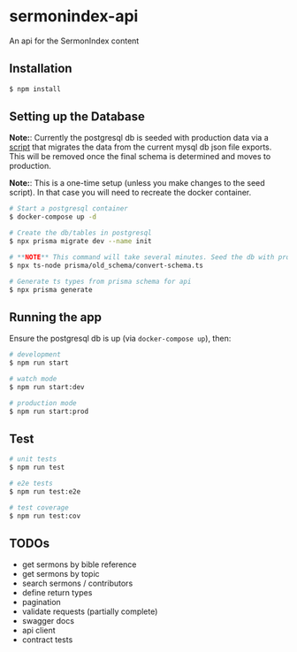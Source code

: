 # sermonindex-api

An api for the SermonIndex content

## Installation

```bash
$ npm install
```

## Setting up the Database

**Note:**: Currently the postgresql db is seeded with production data via a [script](./prisma/old_schema/convert-schema.ts) that migrates the data from the current mysql db json file exports. This will be removed once the final schema is determined and moves to production.

**Note:**: This is a one-time setup (unless you make changes to the seed script). In that case you will need to recreate the docker container.

```bash
# Start a postgresql container
$ docker-compose up -d

# Create the db/tables in postgresql
$ npx prisma migrate dev --name init

# **NOTE** This command will take several minutes. Seed the db with prod data.
$ npx ts-node prisma/old_schema/convert-schema.ts

# Generate ts types from prisma schema for api
$ npx prisma generate
```

## Running the app

Ensure the postgresql db is up (via `docker-compose up`), then:

```bash
# development
$ npm run start

# watch mode
$ npm run start:dev

# production mode
$ npm run start:prod
```

## Test

```bash
# unit tests
$ npm run test

# e2e tests
$ npm run test:e2e

# test coverage
$ npm run test:cov
```

## TODOs

- get sermons by bible reference
- get sermons by topic
- search sermons / contributors
- define return types
- pagination
- validate requests (partially complete)
- swagger docs
- api client
- contract tests
